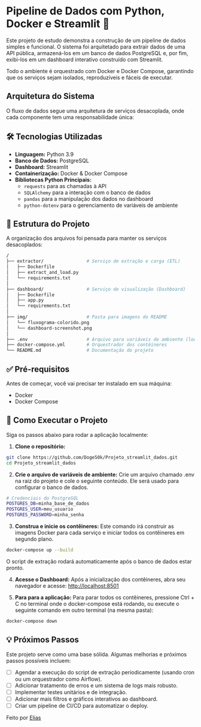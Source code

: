 # Pipeline de Dados com Python, Docker e Streamlit 🚀

Este projeto de estudo demonstra a construção de um pipeline de dados simples e funcional. O sistema foi arquitetado para extrair dados de uma API pública, armazená-los em um banco de dados PostgreSQL e, por fim, exibi-los em um dashboard interativo construído com Streamlit.

Todo o ambiente é orquestrado com Docker e Docker Compose, garantindo que os serviços sejam isolados, reproduzíveis e fáceis de executar.

## Arquitetura do Sistema

O fluxo de dados segue uma arquitetura de serviços desacoplada, onde cada componente tem uma responsabilidade única:

## 🛠️ Tecnologias Utilizadas

-   **Linguagem:** Python 3.9
-   **Banco de Dados:** PostgreSQL
-   **Dashboard:** Streamlit
-   **Containerização:** Docker & Docker Compose
-   **Bibliotecas Python Principais:**
    -   `requests` para as chamadas à API
    -   `SQLAlchemy` para a interação com o banco de dados
    -   `pandas` para a manipulação dos dados no dashboard
    -   `python-dotenv` para o gerenciamento de variáveis de ambiente

## 📁 Estrutura do Projeto

A organização dos arquivos foi pensada para manter os serviços desacoplados:

```bash
/
├── extractor/                # Serviço de extração e carga (ETL)
│   ├── Dockerfile
│   ├── extract_and_load.py
│   └── requirements.txt
│
├── dashboard/                # Serviço de visualização (Dashboard)
│   ├── Dockerfile
│   ├── app.py
│   └── requirements.txt
│
├── img/                      # Pasta para imagens do README
│   └── fluxograma-colorido.png
│   └── dashboard-screenshot.png
│
├── .env                      # Arquivo para variáveis de ambiente (local)
├── docker-compose.yml        # Orquestrador dos contêineres
└── README.md                 # Documentação do projeto

````
## ✅ Pré-requisitos
Antes de começar, você vai precisar ter instalado em sua máquina:
- Docker
- Docker Compose

## 🚀 Como Executar o Projeto
Siga os passos abaixo para rodar a aplicação localmente:

1. **Clone o repositório:**

```bash
git clone https://github.com/Doge50k/Projeto_streamlit_dados.git
cd Projeto_streamlit_dados
````

2. **Crie o arquivo de variáveis de ambiente:**
Crie um arquivo chamado .env na raiz do projeto e cole o seguinte conteúdo. Ele será usado para configurar o banco de dados.

```bash
# Credenciais do PostgreSQL
POSTGRES_DB=minha_base_de_dados
POSTGRES_USER=meu_usuario
POSTGRES_PASSWORD=minha_senha
````

3. **Construa e inicie os contêineres:**
Este comando irá construir as imagens Docker para cada serviço e iniciar todos os contêineres em segundo plano.
```bash
docker-compose up --build
````
O script de extração rodará automaticamente após o banco de dados estar pronto.

4. **Acesse o Dashboard:**
Após a inicialização dos contêineres, abra seu navegador e acesse:
[http://localhost:8501](http://localhost:8501)

6. **Para para a aplicação:**
Para parar todos os contêineres, pressione Ctrl + C no terminal onde o docker-compose está rodando, ou execute o seguinte comando em outro terminal (na mesma pasta):
```bash
docker-compose down
````

## 💡 Próximos Passos
Este projeto serve como uma base sólida. Algumas melhorias e próximos passos possíveis incluem:

- [ ] Agendar a execução do script de extração periodicamente (usando cron ou um orquestrador como Airflow).
- [ ] Adicionar tratamento de erros e um sistema de logs mais robusto.
- [ ] Implementar testes unitários e de integração.
- [ ] Adicionar mais filtros e gráficos interativos ao dashboard.
- [ ] Criar um pipeline de CI/CD para automatizar o deploy.

Feito por [Elias](https://github.com/Doge50k)
